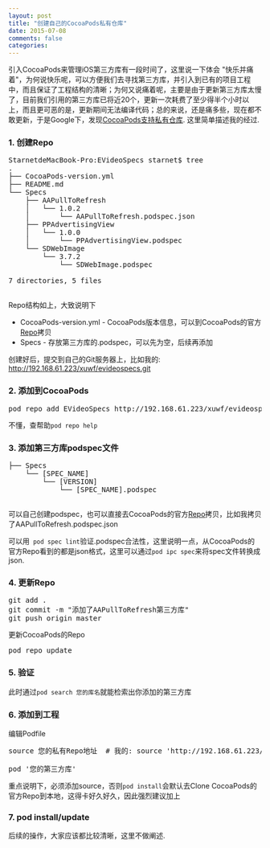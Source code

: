 ```yaml
---
layout: post
title: "创建自己的CocoaPods私有仓库"
date: 2015-07-08
comments: false
categories: 
---
```

引入CocoaPods来管理iOS第三方库有一段时间了，这里说一下体会 "快乐并痛着"，为何说快乐呢，可以方便我们去寻找第三方库，并引入到已有的项目工程中，而且保证了工程结构的清晰；为何又说痛着呢，主要是由于更新第三方库太慢了，目前我们引用的第三方库已将近20个，更新一次耗费了至少得半个小时以上，而且更可恶的是，更新期间无法编译代码；总的来说，还是痛多些，现在都不敢更新，于是Google下，发现[CocoaPods支持私有仓库](https://guides.cocoapods.org/making/private-cocoapods.html). 这里简单描述我的经过.

### 1. 创建Repo
<pre>
StarnetdeMacBook-Pro:EVideoSpecs starnet$ tree
.
├── CocoaPods-version.yml
├── README.md
└── Specs
    ├── AAPullToRefresh
    │   └── 1.0.2
    │       └── AAPullToRefresh.podspec.json
    ├── PPAdvertisingView
    │   └── 1.0.0
    │       └── PPAdvertisingView.podspec
    └── SDWebImage
        └── 3.7.2
            └── SDWebImage.podspec

7 directories, 5 files

</pre>
Repo结构如上，大致说明下

* CocoaPods-version.yml - CocoaPods版本信息，可以到CocoaPods的官方[Repo](https://github.com/CocoaPods/Specs)拷贝
* Specs - 存放第三方库的.podspec，可以先为空，后续再添加

创建好后，提交到自己的Git服务器上，比如我的: http://192.168.61.223/xuwf/evideospecs.git

### 2. 添加到CocoaPods
<pre>
pod repo add EVideoSpecs http://192.168.61.223/xuwf/evideospecs.git
</pre>
不懂，查帮助`pod repo help`

### 3. 添加第三方库podspec文件
<pre>
├── Specs
    └── [SPEC_NAME]
        └── [VERSION]
            └── [SPEC_NAME].podspec

</pre>
可以自己创建podspec，也可以直接去CocoaPods的官方[Repo](https://github.com/CocoaPods/Specs)拷贝，比如我拷贝了AAPullToRefresh.podspec.json

可以用` pod spec lint`验证.podspec合法性，这里说明一点，从CocoaPods的官方Repo看到的都是json格式，这里可以通过`pod ipc spec`来将spec文件转换成json.

### 4. 更新Repo
<pre>
git add .
git commit -m "添加了AAPullToRefresh第三方库"
git push origin master
</pre>
更新CocoaPods的Repo
<pre>
pod repo update
</pre>

### 5. 验证
此时通过`pod search 您的库名`就能检索出你添加的第三方库

### 6. 添加到工程
编辑Podfile
<pre>
source 您的私有Repo地址  # 我的: source 'http://192.168.61.223/xuwf/evideospecs'

pod '您的第三方库'
</pre>
重点说明下，必须添加source，否则`pod install`会默认去Clone CocoaPods的官方Repo到本地，这得卡好久好久，因此强烈建议加上

### 7. pod install/update
后续的操作，大家应该都比较清晰，这里不做阐述.